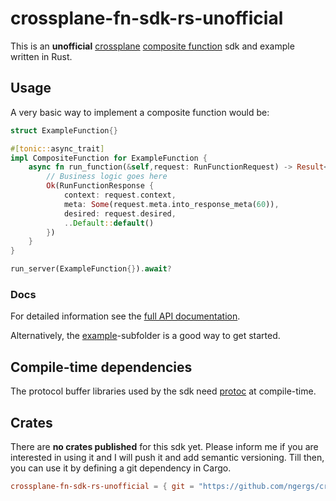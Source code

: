 # crossplane-fn-sdk-rs-unofficial

This is an **unofficial** [crossplane](https://www.crossplane.io/) [composite function](https://docs.crossplane.io/latest/guides/write-a-composition-function-in-go/) sdk and example written in Rust.

## Usage

A very basic way to implement a composite function would be:
```rust
struct ExampleFunction{}

#[tonic::async_trait]
impl CompositeFunction for ExampleFunction {
    async fn run_function(&self,request: RunFunctionRequest) -> Result<RunFunctionResponse,Status> {
        // Business logic goes here
        Ok(RunFunctionResponse {
            context: request.context,
            meta: Some(request.meta.into_response_meta(60)),
            desired: request.desired,
            ..Default::default()
        })
    }
}

run_server(ExampleFunction{}).await?
```

### Docs
For detailed information see the  [full API documentation](https://ngergs.github.io/crossplane-fn-sdk-rs-unofficial/).

Alternatively, the [example](example)-subfolder is a good way to get started.

## Compile-time dependencies

The protocol buffer libraries used by the sdk need [protoc](https://protobuf.dev/installation/) at compile-time.

## Crates

There are **no crates published** for this sdk yet.
Please inform me if you are interested in using it and I will push it and add semantic versioning.
Till then, you can use it by defining a git dependency in Cargo.

```toml
crossplane-fn-sdk-rs-unofficial = { git = "https://github.com/ngergs/crossplane-fn-sdk-rs-unofficial.git" }
```
